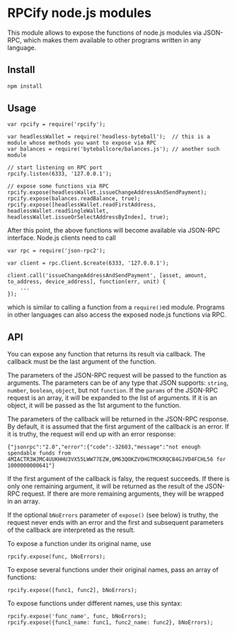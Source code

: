# RPCify node.js modules

This module allows to expose the functions of node.js modules via JSON-RPC, which makes them available to other programs written in any language.

## Install
```sh
npm install
```

## Usage

```
var rpcify = require('rpcify');

var headlessWallet = require('headless-byteball');  // this is a module whose methods you want to expose via RPC
var balances = require('byteballcore/balances.js'); // another such module

// start listening on RPC port
rpcify.listen(6333, '127.0.0.1');

// expose some functions via RPC
rpcify.expose(headlessWallet.issueChangeAddressAndSendPayment);
rpcify.expose(balances.readBalance, true);
rpcify.expose([headlessWallet.readFirstAddress, headlessWallet.readSingleWallet, headlessWallet.issueOrSelectAddressByIndex], true);

```
After this point, the above functions will become available via JSON-RPC interface.  Node.js clients need to call
```
var rpc = require('json-rpc2');

var client = rpc.Client.$create(6333, '127.0.0.1');

client.call('issueChangeAddressAndSendPayment', [asset, amount, to_address, device_address], function(err, unit) {
    ...
});
```
which is similar to calling a function from a `require()`ed module.  Programs in other languages can also access the exposed node.js functions via RPC.

## API

You can expose any function that returns its result via callback.  The callback must be the last argument of the function.  

The parameters of the JSON-RPC request will be passed to the function as arguments.  The parameters can be of any type that JSON supports: `string`, `number`, `boolean`, `object`, but not `function`.  If the `params` of the JSON-RPC request is an array, it will be expanded to the list of arguments.  If it is an object, it will be passed as the 1st argument to the function.

The parameters of the callback will be returned in the JSON-RPC response.  By default, it is assumed that the first argument of the callback is an error.  If it is truthy, the request will end up with an error response:
```
{"jsonrpc":"2.0","error":{"code":-32603,"message":"not enough spendable funds from 4MIACTR3WJMC4UUKHHU3VX55LWW77EZW,QM63QOKZVOHGTMCKRQCB4GJVD4FCHL56 for 1000000000641"}
```
If the first argument of the callback is falsy, the request succeeds.  If there is only one remaining argument, it will be returned as the result of the JSON-RPC request.  If there are more remaining arguments, they will be wrapped in an array.

If the optional `bNoErrors` parameter of `expose()` (see below) is truthy, the request never ends with an error and the first and subsequent parameters of the callback are interpreted as the result.

To expose a function under its original name, use
```
rpcify.expose(func, bNoErrors);
```
To expose several functions under their original names, pass an array of functions:
```
rpcify.expose([func1, func2], bNoErrors);
```
To expose functions under different names, use this syntax:
```
rpcify.expose('func_name', func, bNoErrors);
rpcify.expose({func1_name: func1, func2_name: func2}, bNoErrors);
```

